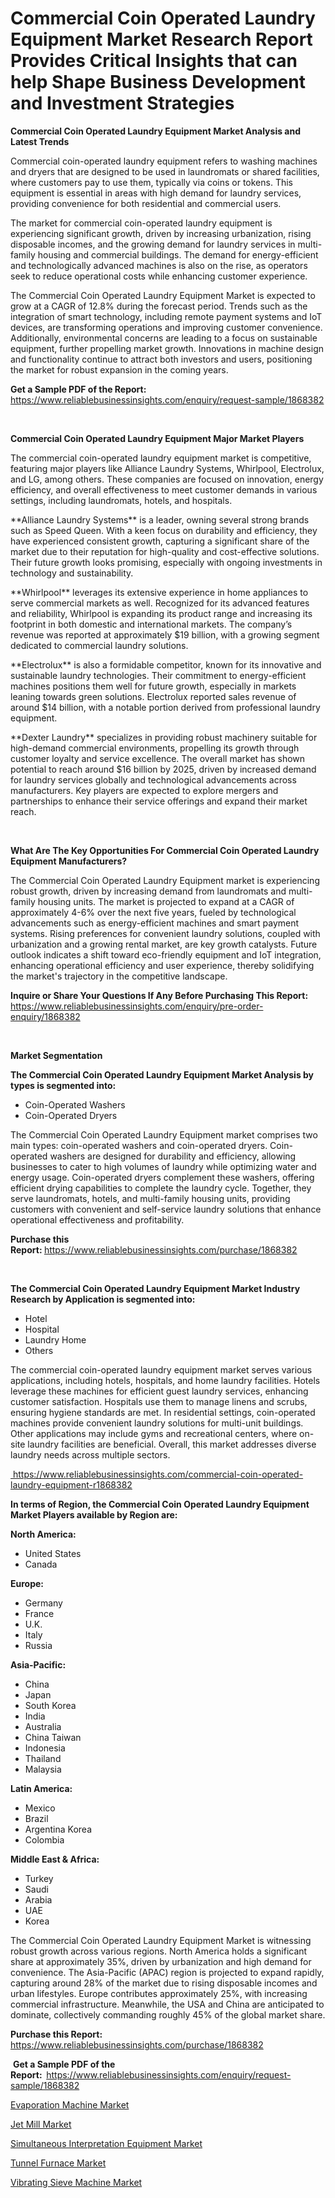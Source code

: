 <p><h1>Commercial Coin Operated Laundry Equipment Market Research Report Provides Critical Insights that can help Shape Business Development and Investment Strategies</h1></p><p><strong>Commercial Coin Operated Laundry Equipment Market Analysis and Latest Trends</strong></p>
<p><p>Commercial coin-operated laundry equipment refers to washing machines and dryers that are designed to be used in laundromats or shared facilities, where customers pay to use them, typically via coins or tokens. This equipment is essential in areas with high demand for laundry services, providing convenience for both residential and commercial users.</p><p>The market for commercial coin-operated laundry equipment is experiencing significant growth, driven by increasing urbanization, rising disposable incomes, and the growing demand for laundry services in multi-family housing and commercial buildings. The demand for energy-efficient and technologically advanced machines is also on the rise, as operators seek to reduce operational costs while enhancing customer experience.</p><p>The Commercial Coin Operated Laundry Equipment Market is expected to grow at a CAGR of 12.8% during the forecast period. Trends such as the integration of smart technology, including remote payment systems and IoT devices, are transforming operations and improving customer convenience. Additionally, environmental concerns are leading to a focus on sustainable equipment, further propelling market growth. Innovations in machine design and functionality continue to attract both investors and users, positioning the market for robust expansion in the coming years.</p></p>
<p><strong>Get a Sample PDF of the Report:&nbsp;</strong> <a href="https://www.reliablebusinessinsights.com/enquiry/request-sample/1868382?utm_campaign=63&utm_medium=2&utm_source=Github&utm_content=ia&utm_term=16022025&utm_id=commercial-coin-operated-laundry-equipment">https://www.reliablebusinessinsights.com/enquiry/request-sample/1868382</a></p>
<p>&nbsp;</p>
<p><strong>Commercial Coin Operated Laundry Equipment Major Market Players</strong></p>
<p><p>The commercial coin-operated laundry equipment market is competitive, featuring major players like Alliance Laundry Systems, Whirlpool, Electrolux, and LG, among others. These companies are focused on innovation, energy efficiency, and overall effectiveness to meet customer demands in various settings, including laundromats, hotels, and hospitals.</p><p>**Alliance Laundry Systems** is a leader, owning several strong brands such as Speed Queen. With a keen focus on durability and efficiency, they have experienced consistent growth, capturing a significant share of the market due to their reputation for high-quality and cost-effective solutions. Their future growth looks promising, especially with ongoing investments in technology and sustainability.</p><p>**Whirlpool** leverages its extensive experience in home appliances to serve commercial markets as well. Recognized for its advanced features and reliability, Whirlpool is expanding its product range and increasing its footprint in both domestic and international markets. The company’s revenue was reported at approximately $19 billion, with a growing segment dedicated to commercial laundry solutions.</p><p>**Electrolux** is also a formidable competitor, known for its innovative and sustainable laundry technologies. Their commitment to energy-efficient machines positions them well for future growth, especially in markets leaning towards green solutions. Electrolux reported sales revenue of around $14 billion, with a notable portion derived from professional laundry equipment.</p><p>**Dexter Laundry** specializes in providing robust machinery suitable for high-demand commercial environments, propelling its growth through customer loyalty and service excellence. The overall market has shown potential to reach around $16 billion by 2025, driven by increased demand for laundry services globally and technological advancements across manufacturers. Key players are expected to explore mergers and partnerships to enhance their service offerings and expand their market reach.</p></p>
<p>&nbsp;</p>
<p><strong>What Are The Key Opportunities For Commercial Coin Operated Laundry Equipment Manufacturers?</strong></p>
<p><p>The Commercial Coin Operated Laundry Equipment market is experiencing robust growth, driven by increasing demand from laundromats and multi-family housing units. The market is projected to expand at a CAGR of approximately 4-6% over the next five years, fueled by technological advancements such as energy-efficient machines and smart payment systems. Rising preferences for convenient laundry solutions, coupled with urbanization and a growing rental market, are key growth catalysts. Future outlook indicates a shift toward eco-friendly equipment and IoT integration, enhancing operational efficiency and user experience, thereby solidifying the market's trajectory in the competitive landscape.</p></p>
<p><strong>Inquire or Share Your Questions If Any Before Purchasing This Report:</strong> <a href="https://www.reliablebusinessinsights.com/enquiry/pre-order-enquiry/1868382?utm_campaign=63&utm_medium=2&utm_source=Github&utm_content=ia&utm_term=16022025&utm_id=commercial-coin-operated-laundry-equipment">https://www.reliablebusinessinsights.com/enquiry/pre-order-enquiry/1868382</a></p>
<p>&nbsp;</p>
<p><strong>Market Segmentation</strong></p>
<p><strong>The Commercial Coin Operated Laundry Equipment Market Analysis by types is segmented into:</strong></p>
<p><ul><li>Coin-Operated Washers</li><li>Coin-Operated Dryers</li></ul></p>
<p><p>The Commercial Coin Operated Laundry Equipment market comprises two main types: coin-operated washers and coin-operated dryers. Coin-operated washers are designed for durability and efficiency, allowing businesses to cater to high volumes of laundry while optimizing water and energy usage. Coin-operated dryers complement these washers, offering efficient drying capabilities to complete the laundry cycle. Together, they serve laundromats, hotels, and multi-family housing units, providing customers with convenient and self-service laundry solutions that enhance operational effectiveness and profitability.</p></p>
<p><strong>Purchase this Report:&nbsp;</strong><a href="https://www.reliablebusinessinsights.com/purchase/1868382?utm_campaign=63&utm_medium=2&utm_source=Github&utm_content=ia&utm_term=16022025&utm_id=commercial-coin-operated-laundry-equipment">https://www.reliablebusinessinsights.com/purchase/1868382</a></p>
<p>&nbsp;</p>
<p><strong>The Commercial Coin Operated Laundry Equipment Market Industry Research by Application is segmented into:</strong></p>
<p><ul><li>Hotel</li><li>Hospital</li><li>Laundry Home</li><li>Others</li></ul></p>
<p><p>The commercial coin-operated laundry equipment market serves various applications, including hotels, hospitals, and home laundry facilities. Hotels leverage these machines for efficient guest laundry services, enhancing customer satisfaction. Hospitals use them to manage linens and scrubs, ensuring hygiene standards are met. In residential settings, coin-operated machines provide convenient laundry solutions for multi-unit buildings. Other applications may include gyms and recreational centers, where on-site laundry facilities are beneficial. Overall, this market addresses diverse laundry needs across multiple sectors.</p></p>
<p><a href="https://www.reliablebusinessinsights.com/commercial-coin-operated-laundry-equipment-r1868382?utm_campaign=63&utm_medium=2&utm_source=Github&utm_content=ia&utm_term=16022025&utm_id=commercial-coin-operated-laundry-equipment">&nbsp;https://www.reliablebusinessinsights.com/commercial-coin-operated-laundry-equipment-r1868382</a></p>
<p><strong>In terms of Region, the Commercial Coin Operated Laundry Equipment Market Players available by Region are:</strong></p>
<p>
    <p> <strong> North America: </strong>
        <ul>
            <li>United States</li>
            <li>Canada</li>
        </ul>
        </p> 
    <p> <strong> Europe: </strong>
        <ul>
            <li>Germany</li>
            <li>France</li>
            <li>U.K.</li>
            <li>Italy</li>
            <li>Russia</li>
        </ul>
        </p> 
    <p> <strong> Asia-Pacific: </strong>
        <ul>
            <li>China</li>
            <li>Japan</li>
            <li>South Korea</li>
            <li>India</li>
            <li>Australia</li>
            <li>China Taiwan</li>
            <li>Indonesia</li>
            <li>Thailand</li>
            <li>Malaysia</li>
        </ul>
        </p> 
    <p> <strong> Latin America: </strong>
        <ul>
            <li>Mexico</li>
            <li>Brazil</li>
            <li>Argentina Korea</li>
            <li>Colombia</li>
        </ul>
        </p> 
    <p> <strong> Middle East & Africa: </strong>
        <ul>
            <li>Turkey</li>
            <li>Saudi</li>
            <li>Arabia</li>
            <li>UAE</li>
            <li>Korea</li>
        </ul>
    </p>
    </p>
<p><p>The Commercial Coin Operated Laundry Equipment Market is witnessing robust growth across various regions. North America holds a significant share at approximately 35%, driven by urbanization and high demand for convenience. The Asia-Pacific (APAC) region is projected to expand rapidly, capturing around 28% of the market due to rising disposable incomes and urban lifestyles. Europe contributes approximately 25%, with increasing commercial infrastructure. Meanwhile, the USA and China are anticipated to dominate, collectively commanding roughly 45% of the global market share.</p></p>
<p><strong>Purchase this Report: </strong><a href="https://www.reliablebusinessinsights.com/purchase/1868382?utm_campaign=63&utm_medium=2&utm_source=Github&utm_content=ia&utm_term=16022025&utm_id=commercial-coin-operated-laundry-equipment">https://www.reliablebusinessinsights.com/purchase/1868382</a></p>
<p>&nbsp;<strong>Get a Sample PDF of the Report:&nbsp;&nbsp;</strong><a href="https://www.reliablebusinessinsights.com/enquiry/request-sample/1868382?utm_campaign=63&utm_medium=2&utm_source=Github&utm_content=ia&utm_term=16022025&utm_id=commercial-coin-operated-laundry-equipment">https://www.reliablebusinessinsights.com/enquiry/request-sample/1868382</a></p>
<p><strong></strong></p>
<p><p><a href="https://github.com/momossidram/Market-Research-Report-List-1/blob/main/evaporation-machine-market.md?utm_campaign=63&utm_medium=2&utm_source=Github&utm_content=ia&utm_term=16022025&utm_id=commercial-coin-operated-laundry-equipment">Evaporation Machine Market</a></p><p><a href="https://github.com/ajayanhaizan/Market-Research-Report-List-1/blob/main/jet-mill-market.md?utm_campaign=63&utm_medium=2&utm_source=Github&utm_content=ia&utm_term=16022025&utm_id=commercial-coin-operated-laundry-equipment">Jet Mill Market</a></p><p><a href="https://github.com/berbelsagwan/Market-Research-Report-List-1/blob/main/simultaneous-interpretation-equipment-market.md?utm_campaign=63&utm_medium=2&utm_source=Github&utm_content=ia&utm_term=16022025&utm_id=commercial-coin-operated-laundry-equipment">Simultaneous Interpretation Equipment Market</a></p><p><a href="https://github.com/muvdibezuh/Market-Research-Report-List-1/blob/main/tunnel-furnace-market.md?utm_campaign=63&utm_medium=2&utm_source=Github&utm_content=ia&utm_term=16022025&utm_id=commercial-coin-operated-laundry-equipment">Tunnel Furnace Market</a></p><p><a href="https://github.com/dailyspunj47/Market-Research-Report-List-1/blob/main/vibrating-sieve-machine-market.md?utm_campaign=63&utm_medium=2&utm_source=Github&utm_content=ia&utm_term=16022025&utm_id=commercial-coin-operated-laundry-equipment">Vibrating Sieve Machine Market</a></p></p>
